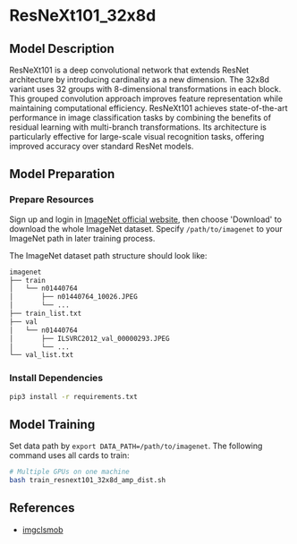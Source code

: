 # ResNeXt101_32x8d

## Model Description

ResNeXt101 is a deep convolutional network that extends ResNet architecture by introducing cardinality as a new
dimension. The 32x8d variant uses 32 groups with 8-dimensional transformations in each block. This grouped convolution
approach improves feature representation while maintaining computational efficiency. ResNeXt101 achieves
state-of-the-art performance in image classification tasks by combining the benefits of residual learning with
multi-branch transformations. Its architecture is particularly effective for large-scale visual recognition tasks,
offering improved accuracy over standard ResNet models.

## Model Preparation

### Prepare Resources

Sign up and login in [ImageNet official website](https://www.image-net.org/index.php), then choose 'Download' to
download the whole ImageNet dataset. Specify `/path/to/imagenet` to your ImageNet path in later training process.

The ImageNet dataset path structure should look like:

```bash
imagenet
├── train
│   └── n01440764
│       ├── n01440764_10026.JPEG
│       └── ...
├── train_list.txt
├── val
│   └── n01440764
│       ├── ILSVRC2012_val_00000293.JPEG
│       └── ...
└── val_list.txt
```

### Install Dependencies

```bash
pip3 install -r requirements.txt
```

## Model Training

Set data path by `export DATA_PATH=/path/to/imagenet`. The following command uses all cards to train:

```bash
# Multiple GPUs on one machine
bash train_resnext101_32x8d_amp_dist.sh
```

## References

- [imgclsmob](https://github.com/osmr/imgclsmob/blob/f2993d3ce73a2f7ddba05da3891defb08547d504/pytorch/pytorchcv/models/seresnext.py#L214)
